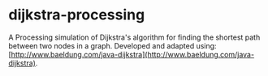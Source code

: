 # dijkstra-processing
A Processing simulation of Dijkstra's algorithm for finding the  shortest path between two nodes in a graph.  Developed and adapted using: [http://www.baeldung.com/java-dijkstra](http://www.baeldung.com/java-dijkstra).
